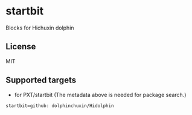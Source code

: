 # startbit

Blocks for Hichuxin dolphin
## License

MIT

## Supported targets

* for PXT/startbit
(The metadata above is needed for package search.)

```package
startbit=github: dolphinchuxin/Hidolphin
```

